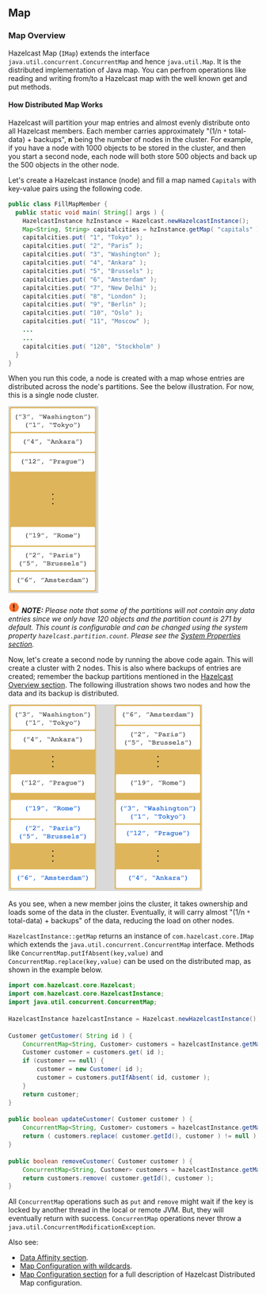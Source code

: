 

## Map

### Map Overview

Hazelcast Map (`IMap`) extends the interface `java.util.concurrent.ConcurrentMap` and hence `java.util.Map`. It is the distributed implementation of Java map. You can perfrom operations like reading and writing from/to a Hazelcast map with the well known get and put methods.

#### How Distributed Map Works

Hazelcast will partition your map entries and almost evenly distribute onto all Hazelcast members. Each member carries approximately "(1/n `*` total-data) + backups", **n** being the number of nodes in the cluster. For example, if you have a node with 1000 objects to be stored in the cluster, and then you start a second node, each node will both store 500 objects and back up the 500 objects in the other node.

Let's create a Hazelcast instance (node) and fill a map named `Capitals` with key-value pairs using the following code.

```java
public class FillMapMember {
  public static void main( String[] args ) { 
    HazelcastInstance hzInstance = Hazelcast.newHazelcastInstance();
    Map<String, String> capitalcities = hzInstance.getMap( "capitals" ); 
    capitalcities.put( "1", "Tokyo" );
    capitalcities.put( "2", "Paris” );
    capitalcities.put( "3", "Washington" );
    capitalcities.put( "4", "Ankara" );
    capitalcities.put( "5", "Brussels" );
    capitalcities.put( "6", "Amsterdam" );
    capitalcities.put( "7", "New Delhi" );
    capitalcities.put( "8", "London" );
    capitalcities.put( "9", "Berlin" );
    capitalcities.put( "10", "Oslo" );
    capitalcities.put( "11", "Moscow" );
    ...
    ...
    capitalcities.put( "120", "Stockholm" )
  }
}
```

When you run this code, a node is created with a map whose entries are distributed across the node's partitions. See the below illustration. For now, this is a single node cluster.

![](images/1Node.jpg)

![image](images/NoteSmall.jpg) ***NOTE:*** *Please note that some of the partitions will not contain any data entries since we only have 120 objects and the partition count is 271 by default. This count is configurable and can be changed using the system property `hazelcast.partition.count`. Please see the [System Properties section](#system-properties).*

Now, let's create a second node by running the above code again. This will create a cluster with 2 nodes. This is also where backups of entries are created; remember the backup partitions mentioned in the [Hazelcast Overview section](#hazelcast-overview). The following illustration shows two nodes and how the data and its backup is distributed.

![](images/2Nodes.jpg)

As you see, when a new member joins the cluster, it takes ownership and loads some of the data in the cluster. Eventually, it will carry almost "(1/n `*` total-data) + backups" of the data, reducing the load on other nodes.

`HazelcastInstance::getMap` returns an instance of `com.hazelcast.core.IMap` which extends the `java.util.concurrent.ConcurrentMap` interface. Methods like `ConcurrentMap.putIfAbsent(key,value)` and `ConcurrentMap.replace(key,value)` can be used on the distributed map, as shown in the example below.

```java
import com.hazelcast.core.Hazelcast;
import com.hazelcast.core.HazelcastInstance;
import java.util.concurrent.ConcurrentMap;

HazelcastInstance hazelcastInstance = Hazelcast.newHazelcastInstance();

Customer getCustomer( String id ) {
    ConcurrentMap<String, Customer> customers = hazelcastInstance.getMap( "customers" );
    Customer customer = customers.get( id );
    if (customer == null) {
        customer = new Customer( id );
        customer = customers.putIfAbsent( id, customer );
    }
    return customer;
}               

public boolean updateCustomer( Customer customer ) {
    ConcurrentMap<String, Customer> customers = hazelcastInstance.getMap( "customers" );
    return ( customers.replace( customer.getId(), customer ) != null );            
}
                
public boolean removeCustomer( Customer customer ) {
    ConcurrentMap<String, Customer> customers = hazelcastInstance.getMap( "customers" );
    return customers.remove( customer.getId(), customer );           
}
```

All `ConcurrentMap` operations such as `put` and `remove` might wait if the key is locked by another thread in the local or remote JVM. But, they will eventually return with success. `ConcurrentMap` operations never throw a `java.util.ConcurrentModificationException`.

Also see:

-   [Data Affinity section](#data-affinity).
-   [Map Configuration with wildcards](#using-wildcard).
-   [Map Configuration section](#map-configuration) for a full description of Hazelcast Distributed Map configuration.

